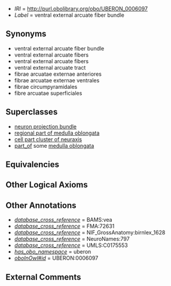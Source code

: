  * *IRI* = http://purl.obolibrary.org/obo/UBERON_0006097
 * *Label* = ventral external arcuate fiber bundle

## Synonyms

 * ventral external arcuate fiber bundle
 * ventral external arcuate fibers
 * ventral external arcuate fibers
 * ventral external arcuate tract
 * fibrae arcuatae externae anteriores
 * fibrae arcuatae externae ventrales
 * fibrae circumpyramidales
 * fibre arcuatae superficiales

## Superclasses

 * [neuron projection bundle](../../UBERON/22/UBERON_0000122.md)
 * [regional part of medulla oblongata](../../UBERON/78/UBERON_0002678.md)
 * [cell part cluster of neuraxis](../../UBERON/15/UBERON_0011215.md)
 * [part_of](../../BFO/50/BFO_0000050.md) some [medulla oblongata](../../UBERON/96/UBERON_0001896.md)

## Equivalencies


## Other Logical Axioms


## Other Annotations

 * *[database_cross_reference](../../ef/oboInOwl#hasDbXref.md)* = BAMS:vea
 * *[database_cross_reference](../../ef/oboInOwl#hasDbXref.md)* = FMA:72631
 * *[database_cross_reference](../../ef/oboInOwl#hasDbXref.md)* = NIF_GrossAnatomy:birnlex_1628
 * *[database_cross_reference](../../ef/oboInOwl#hasDbXref.md)* = NeuroNames:797
 * *[database_cross_reference](../../ef/oboInOwl#hasDbXref.md)* = UMLS:C0175553
 * *[has_obo_namespace](../../ce/oboInOwl#hasOBONamespace.md)* = uberon
 * *[oboInOwl#id](../../id/oboInOwl#id.md)* = UBERON:0006097

## External Comments

